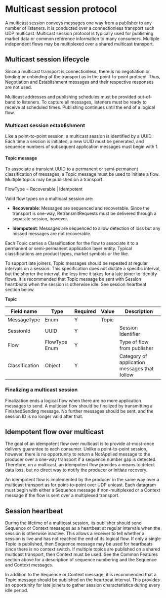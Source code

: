 # Multicast session protocol

A multicast session conveys messages one way from a publisher to any number of listeners. It is conducted over a connectionless transport such UDP multicast. Multicast session protocol is typically used for publishing market data or common reference information to many consumers. Multiple independent flows may be multiplexed over a shared multicast transport.

## Multicast session lifecycle

Since a multicast transport is connectionless, there is no negotiation or binding or unbinding of the transport as in the point-to-point protocol. Thus, Negotiation and Establishment messages and their respective responses are not used.

Multicast addresses and publishing schedules must be provided out-of-band to listeners. To capture all messages, listeners must be ready to receive at scheduled times. Publishing continues until the end of a logical flow.

### Multicast session establishment

Like a point-to-point session, a multicast session is identified by a UUID. Each time a session is initiated, a new UUID must be generated, and sequence numbers of subsequent application messages must begin with 1.

#### Topic message

To associate a transient UUID to a permanent or semi-permanent classification of messages, a Topic message must be used to initiate a flow. Multiple topics may be published on a transport.

FlowType = Recoverable | Idempotent

Valid flow types on a multicast session are:

-   **Recoverable**: Messages are sequenced and recoverable. Since the transport is one-way, RetransmitRequests must be delivered through a separate session, however.

-   **Idempotent**: Messages are sequenced to allow detection of loss but any missed messages are not recoverable.

Each Topic carries a Classification for the flow to associate it to a permanent or semi-permanent application layer entity. Typical classifications are product types, market symbols or the like.

To support late joiners, Topic messages should be repeated at regular intervals on a session. This specification does not dictate a specific interval, but the shorter the interval, the less time it takes for a late joiner to identify flows. It is recommended that Topic message be sent with Session heartbeats when the session is otherwise idle. See session heartbeat section below.

**Topic**

| **Field name** | **Type** | **Required** | **Value** | **Description** |
|----------------|----------|--------------|-----------|-----------------|
| MessageType    | Enum     | Y            | Topic     |                 |
| SessionId      | UUID     | Y            |           | Session Identifier
| Flow           | FlowType Enum | Y       |           | Type of flow from publisher
| Classification | Object   | Y            |           | Category of application messages that follow

### Finalizing a multicast session

Finalization ends a logical flow when there are no more application messages to send. A multicast flow should be finalized by transmitting a FinishedSending message. No further messages should be sent, and the session ID is no longer valid after that.

## Idempotent flow over multicast

The goal of an idempotent flow over multicast is to provide at-most-once delivery guarantee to each consumer. Unlike a point-to-point session, however, there is no opportunity to return a NotApplied message to the producer over a one-way transport if a sequence number gap is detected. Therefore, on a multicast, an idempotent flow provides a means to detect data loss, but no direct way to notify the producer or initiate recovery.

An idempotent flow is implemented by the producer in the same way over a multicast transport as for point-to-point over UDP unicast. Each datagram must begin with either a Sequence message if non-multiplexed or a Context message if the flow is sent over a multiplexed transport.

## Session heartbeat

During the lifetime of a multicast session, its publisher should send Sequence or Context messages as a heartbeat at regular intervals when the session is otherwise inactive. This allows a receiver to tell whether a session is live and has not reached the end of its logical flow. If only a single Topic is published, then Sequence message may be used for heartbeats since there is no context switch. If multiple topics are published on a shared multicast transport, then Context must be used. See the Common Features section above for a description of sequence numbering and the Sequence and Context messages.

In addition to the Sequence or Context message, it is recommended that a Topic message should be published on the heartbeat interval. This provides an opportunity for late joiners to gather session characteristics during every idle period.
